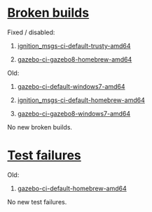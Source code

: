 # [Broken builds](http://build.osrfoundation.org/view/BuildCopFail/)

Fixed / disabled:

1. [ignition_msgs-ci-default-trusty-amd64](http://build.osrfoundation.org/view/main/view/BuildCopFail/job/ignition_msgs-ci-default-trusty-amd64/33/)

2. [gazebo-ci-gazebo8-homebrew-amd64](http://build.osrfoundation.org/view/main/view/BuildCopFail/job/gazebo-ci-gazebo8-homebrew-amd64/7/)

Old:

1. [gazebo-ci-default-windows7-amd64](http://build.osrfoundation.org/view/main/view/BuildCopFail/job/gazebo-ci-default-windows7-amd64/467/console)

2. [ignition_msgs-ci-default-homebrew-amd64](http://build.osrfoundation.org/view/main/view/BuildCopFail/job/ignition_msgs-ci-default-homebrew-amd64/29/)

3. [gazebo-ci-gazebo8-windows7-amd64](http://build.osrfoundation.org/view/main/view/BuildCopFail/job/gazebo-ci-gazebo8-windows7-amd64/12/console)

No new broken builds.

# [Test failures](http://build.osrfoundation.org/view/BuildCopTests/)

Old:

1. [gazebo-ci-default-homebrew-amd64](http://build.osrfoundation.org/view/main/view/BuildCopTests/job/gazebo-ci-default-homebrew-amd64/192/)

No new test failures.
